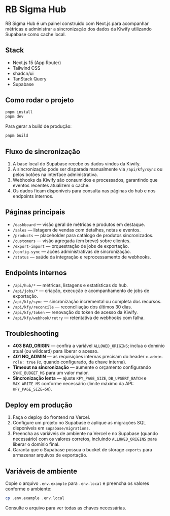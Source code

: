 # RB Sigma Hub

RB Sigma Hub é um painel construído com Next.js para acompanhar métricas e administrar a sincronização dos dados da Kiwify utilizando Supabase como cache local.

## Stack

- Next.js 15 (App Router)
- Tailwind CSS
- shadcn/ui
- TanStack Query
- Supabase

## Como rodar o projeto

```bash
pnpm install
pnpm dev
```

Para gerar a build de produção:

```bash
pnpm build
```

## Fluxo de sincronização

1. A base local do Supabase recebe os dados vindos da Kiwify.
2. A sincronização pode ser disparada manualmente via `/api/kfy/sync` ou pelos botões na interface administrativa.
3. Webhooks da Kiwify são consumidos e processados, garantindo que eventos recentes atualizem o cache.
4. Os dados ficam disponíveis para consulta nas páginas do hub e nos endpoints internos.

## Páginas principais

- `/dashboard` — visão geral de métricas e produtos em destaque.
- `/sales` — listagem de vendas com detalhes, notas e eventos.
- `/products` — placeholder para catálogo de produtos sincronizados.
- `/customers` — visão agregada (em breve) sobre clientes.
- `/export-import` — orquestração de jobs de exportação.
- `/config-sync` — ações administrativas de sincronização.
- `/status` — saúde da integração e reprocessamento de webhooks.

## Endpoints internos

- `/api/hub/*` — métricas, listagens e estatísticas do hub.
- `/api/jobs/*` — criação, execução e acompanhamento de jobs de exportação.
- `/api/kfy/sync` — sincronização incremental ou completa dos recursos.
- `/api/kfy/reconcile` — reconciliação dos últimos 30 dias.
- `/api/kfy/token` — renovação do token de acesso da Kiwify.
- `/api/kfy/webhook/retry` — retentativa de webhooks com falha.

## Troubleshooting

- **403 BAD_ORIGIN** — confira a variável `ALLOWED_ORIGINS`; inclua o domínio atual (ou wildcard) para liberar o acesso.
- **401 NO_ADMIN** — as requisições internas precisam do header `x-admin-role: true` (e, quando configurado, da chave interna).
- **Timeout na sincronização** — aumente o orçamento configurando `SYNC_BUDGET_MS` para um valor maior.
- **Sincronização lenta** — ajuste `KFY_PAGE_SIZE`, `DB_UPSERT_BATCH` e `MAX_WRITE_MS` conforme necessário (limite máximo da API: `KFY_PAGE_SIZE=50`).

## Deploy em produção

1. Faça o deploy do frontend na Vercel.
2. Configure um projeto no Supabase e aplique as migrações SQL disponíveis em `supabase/migrations`.
3. Preencha as variáveis de ambiente na Vercel e no Supabase (quando necessário) com os valores corretos, incluindo `ALLOWED_ORIGINS` para liberar o domínio final.
4. Garanta que o Supabase possua o bucket de storage `exports` para armazenar arquivos de exportação.

## Variáveis de ambiente

Copie o arquivo `.env.example` para `.env.local` e preencha os valores conforme o ambiente:

```bash
cp .env.example .env.local
```

Consulte o arquivo para ver todas as chaves necessárias.
